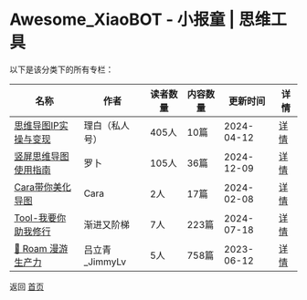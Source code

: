 # Awesome_XiaoBOT - 小报童 | 思维工具

以下是该分类下的所有专栏：

| 名称 | 作者 | 读者数量 | 内容数量 | 更新时间 | 详情 |
|------|------|----------|----------|----------|------|
| [思维导图IP实操与变现](https://xiaobot.net/p/lbswdt?refer=0b133df9-27dc-423b-8101-639049001c13) | 理白（私人号） | 405人 | 10篇 |  2024-04-12 | [详情](data/lbswdt.md) |
| [竖屏思维导图使用指南](https://xiaobot.net/p/luobo405?refer=0b133df9-27dc-423b-8101-639049001c13) | 罗卜 | 105人 | 36篇 |  2024-12-09 | [详情](data/luobo405.md) |
| [Cara带你美化导图](https://xiaobot.net/p/CaraChennnn04?refer=0b133df9-27dc-423b-8101-639049001c13) | Cara | 2人 | 17篇 |  2024-02-08 | [详情](data/CaraChennnn04.md) |
| [Tool-我要你助我修行](https://xiaobot.net/p/4874486?refer=0b133df9-27dc-423b-8101-639049001c13) | 渐进又阶梯 | 7人 | 223篇 |  2024-07-18 | [详情](data/4874486.md) |
| [🐣 Roam 漫游生产力](https://xiaobot.net/p/jimmylv?refer=0b133df9-27dc-423b-8101-639049001c13) | 吕立青_JimmyLv | 5人 | 758篇 |  2023-06-12 | [详情](data/jimmylv.md) |


返回 [首页](../README.md)
